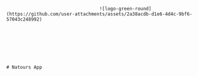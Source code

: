                                       ![logo-green-round](https://github.com/user-attachments/assets/2a38acdb-d1e6-4d4c-9bf6-57043c248992)






                                      
                                                                          # Natours App
